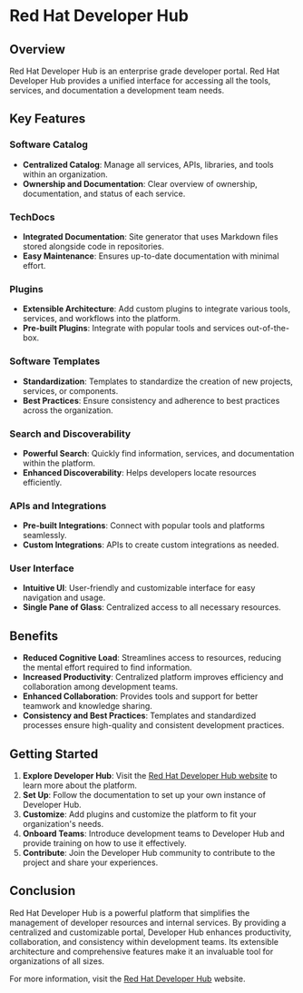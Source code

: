 # Red Hat Developer Hub

## Overview

Red Hat Developer Hub is an enterprise grade developer portal. Red Hat Developer Hub provides a unified interface for accessing all the tools, services, and documentation a development team needs.

## Key Features

### Software Catalog
- **Centralized Catalog**: Manage all services, APIs, libraries, and tools within an organization.
- **Ownership and Documentation**: Clear overview of ownership, documentation, and status of each service.

### TechDocs
- **Integrated Documentation**: Site generator that uses Markdown files stored alongside code in repositories.
- **Easy Maintenance**: Ensures up-to-date documentation with minimal effort.

### Plugins
- **Extensible Architecture**: Add custom plugins to integrate various tools, services, and workflows into the platform.
- **Pre-built Plugins**: Integrate with popular tools and services out-of-the-box.

### Software Templates
- **Standardization**: Templates to standardize the creation of new projects, services, or components.
- **Best Practices**: Ensure consistency and adherence to best practices across the organization.

### Search and Discoverability
- **Powerful Search**: Quickly find information, services, and documentation within the platform.
- **Enhanced Discoverability**: Helps developers locate resources efficiently.

### APIs and Integrations
- **Pre-built Integrations**: Connect with popular tools and platforms seamlessly.
- **Custom Integrations**: APIs to create custom integrations as needed.

### User Interface
- **Intuitive UI**: User-friendly and customizable interface for easy navigation and usage.
- **Single Pane of Glass**: Centralized access to all necessary resources.

## Benefits

- **Reduced Cognitive Load**: Streamlines access to resources, reducing the mental effort required to find information.
- **Increased Productivity**: Centralized platform improves efficiency and collaboration among development teams.
- **Enhanced Collaboration**: Provides tools and support for better teamwork and knowledge sharing.
- **Consistency and Best Practices**: Templates and standardized processes ensure high-quality and consistent development practices.

## Getting Started

1. **Explore Developer Hub**: Visit the [Red Hat Developer Hub website](https://developers.redhat.com/rhdh/overview) to learn more about the platform.
2. **Set Up**: Follow the documentation to set up your own instance of Developer Hub.
3. **Customize**: Add plugins and customize the platform to fit your organization's needs.
4. **Onboard Teams**: Introduce development teams to Developer Hub and provide training on how to use it effectively.
5. **Contribute**: Join the Developer Hub community to contribute to the project and share your experiences.

## Conclusion

Red Hat Developer Hub is a powerful platform that simplifies the management of developer resources and internal services. By providing a centralized and customizable portal, Developer Hub enhances productivity, collaboration, and consistency within development teams. Its extensible architecture and comprehensive features make it an invaluable tool for organizations of all sizes.

For more information, visit the [Red Hat Developer Hub](https://developers.redhat.com/rhdh/overview) website.
